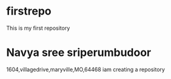 # firstrepo
This is my first repository
# Navya sree sriperumbudoor
1604,villagedrive,maryville,MO,64468
iam creating a repository